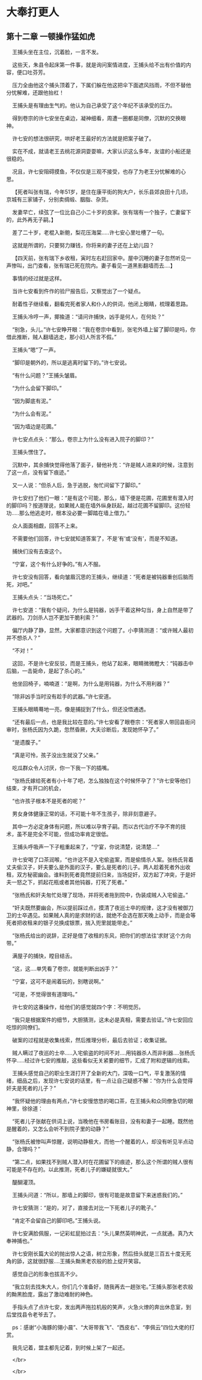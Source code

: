 # 大奉打更人 
 ## 第十二章 一顿操作猛如虎
     王捕头坐在主位，沉着脸，一言不发。

    这些天，朱县令起床第一件事，就是询问案情进度，王捕头给不出有价值的内容，便口吐芬芳。

    压力全由他这个捕头顶着了，下属们躲在他这把伞下面遮风挡雨，不但不替他分忧解难，还跟他抬杠！

    王捕头是有理由生气的。他认为自己承受了这个年纪不该承受的压力。

    得到卷宗的许七安坐在桌边，凝神细看，周遭一圈都是同僚，沉默的交换眼神。

    许七安的想法很研究，哄好老王最好的方法就是把案子破了。

    实在不成，就请老王去桃花源洞耍耍嘛，大家认识这么多年，友谊的小船还是很稳的。

    况且，许七安阻碍摸鱼，不仅仅是三观不接受，也存了为老王分忧解难的心思。

    【死者叫张有瑞，今年51岁，是住在康平街的狗大户，长乐县郊良田十几顷，京城有三家铺子，分别卖绸缎、胭脂、杂货。

    发妻早亡，续弦了一位比自己小二十岁的良家。张有瑞有一个独子，亡妻留下的，此外再无子嗣。】

    差了二十岁，老棍入新鲍，梨花压海棠.....许七安心里吐槽了一句。

    这就是所谓的，只要努力赚钱，你将来的妻子还在上幼儿园？

    【四天前，张有瑞下乡收租，寅时左右赶回家中。屋中沉睡的妻子忽然听见一声惨叫，出门查看，张有瑞已死在院内。妻子看见一道黑影翻墙而去....】

    事情的经过就是这样。

    当许七安看到仵作的验尸报告后，又察觉出了一个疑点。

    耐着性子继续看，翻看完死者家人和仆人的供词，他闭上眼睛，梳理着思路。

    王捕头冷哼一声，揶揄道：“请问许捕快，凶手是何人，在何处？”

    “别急，头儿。”许七安睁开眼：“我在卷宗中看到，张宅外墙上留了脚印是吗，你借此推断，贼人翻墙逃走，那小妇人所言不假。”

    王捕头“嗯”了一声。

    “脚印是朝外的，所以是逃离时留下的。”许七安说。

    “有什么问题？”王捕头皱眉。

    “为什么会留下脚印。”

    “因为脚底有泥。”

    “为什么会有泥。”

    “因为墙边是花圃。”

    许七安点点头：“那么，卷宗上为什么没有进入院子的脚印？”

    王捕头愣住了。

    沉默中，其余捕快觉得他落了面子，替他补充：“许是贼人进来的时候，注意到了这一点，没有留下痕迹。”

    又一人说：“但杀人后，急于逃脱，匆忙间留下了脚印。”

    许七安扫了他们一眼：“是有这个可能，那么，墙下便是花圃，花圃里有潜入时的脚印吗？按道理说，如果贼人能在墙外纵身跃起，越过花圃不留脚印。这份轻功.....那么他逃走时，根本没必要一脚踏在墙上借力。”

    众人面面相觑，回答不上来。

    不需要他们回答，许七安就知道答案了，不是‘有’或‘没有’，而是不知道。

    捕快们没有去查这个。

    “宁宴，这个有什么好争的。”有人不服。

    许七安没有回答，看向皱眉沉思的王捕头，继续道：“死者是被钝器重创后脑而死，对吧。”

    王捕头点头：“当场死亡。”

    许七安道：“我有个疑问，为什么是钝器，凶手干着这种勾当，身上自然是带了武器的。刀剑杀人岂不更加干脆利索？”

    偏厅内静了静，显然，大家都意识到这个问题了。小李猜测道：“或许贼人最初并不想杀人？”

    “不对！”

    这回，不是许七安反驳，而是王捕头，他站了起来，眼睛微微瞪大：“钝器击中后脑，一击毙命，是起了杀心的。”

    他坐回椅子，喃喃道：“是啊，为什么是用钝器，为什么不用利器？”

    “除非凶手当时没有趁手的武器。”许七安道。

    王捕头眼睛蓦地一亮，像是捕捉到了什么，但还没悟通透。

    “还有最后一点，也是我比较在意的。”许七安看了眼卷宗：“死者家人带回县衙问审时，张杨氏因为久跪，忽然昏厥，大夫诊断后，发现她怀孕了。”

    “是遗腹子。”

    “真是可怜，孩子没出生就没了父亲。”

    吃瓜群众令人讨厌，你一下我一下的插嘴。

    “张杨氏嫁给死者有小十年了吧，怎么独独在这个时候怀孕了？”许七安等他们结束，才有开口的机会，

    “也许孩子根本不是死者的呢？”

    男女身体健康正常的话，不可能十年不生孩子，除非刻意避子。

    其中一方必定身体有问题，所以难以孕育子嗣。而以古代治疗不孕不育的技术，虽不是完全不可能，但成功率肯定很低。

    王捕头呼吸声一下子粗重起来了，“宁宴，你说清楚，说清楚....”

    许七安喝了口茶润喉，“也许这不是入宅偷盗案，而是偷情杀人案。张杨氏背着丈夫偷汉子，奸夫要么是外面的汉子，要么是死者的儿子。两人趁着死者外出收租，双方秘密幽会。谁料到死者竟然提前归来，当场捉奸，双方起了冲突，于是奸夫一怒之下，抓起花瓶或者其他钝器，打死了死者。”

    “张杨氏和奸夫匆忙处理了现场，并将死者拖到院中，伪装成贼人入宅偷盗。”

    “奸夫既然要幽会，所以提前踩过点，摸清了夜巡士卒的规律，这才没有被御刀卫的士卒遇见。如果贼人真的是求财的话，就绝不会选在那天晚上动手，而是会等死者把收租来的银子兑换成银票，揣入兜里就能带走。”

    “张杨氏给出的说辞，正好是借了收租的东风，把你们的想法往‘求财’这个方向带。”

    满屋子的捕快，瞠目结舌。

    “这，这....单凭看了卷宗，就能判断出凶手？”

    “宁宴，这可不是闹着玩的，别瞎说啊。”

    “可是，不觉得很有道理吗。”

    许七安的这番操作，给他们的感觉就四个字：不明觉厉。

    “我只是根据案件的细节，大胆猜测，这未必是真相，需要去验证。”许七安回应吃惊的同僚们。

    破案的过程就是收集线索，然后推理分析，最后去验证；收集证据。

    贼人瞒过了夜巡的士卒.....入宅偷盗的时间不对....用钝器杀人而非利器....张杨氏怀孕.....经过许七安的推敲，这些看似无关紧要的细节，汇成了附和逻辑的线索。

    王捕头感觉自己的职业生涯打开了全新的大门，深吸一口气，平复激荡的情绪，细品之后，发现许七安说的话里，有一点让自己疑惑不解：“你为什么会觉得奸夫是死者的儿子？”

    “我怀疑他的理由有两点，”许七安慢悠悠的喝口茶，在王捕头和众同僚急切的眼神里，徐徐道：

    “死者儿子张献在供词上说，当晚他在书房看账目，没有和妻子一起睡。既然他是醒着的，又怎么会听不到院子里的动静？”

    “张杨氏被惨叫声惊醒，说明动静极大，而他一个醒着的人，却没有听见半点动静，合理吗？”

    “第二点，如果找不到贼人潜入时在花圃留下的痕迹，那么这个所谓的贼人很有可能是不存在的。以此推测，死者儿子的嫌疑就很大。”

    醍醐灌顶。

    王捕头问道：“所以，那墙上的脚印，很有可能是故意留下来迷惑我们的。”

    许七安猜测：“是的，对了，直接去对比一下死者儿子的靴子。”

    “肯定不会留自己的脚印吧。”王捕头说。

    许七安满脸佩服，一记彩虹屁拍过去：“头儿果然英明神武，一点就通。真乃大奉神捕也。”

    许七安刚长篇大论的抛出惊人之语，树立形象，然后扭头就是三百五十度无死角的舔，这就很舒服....王捕头黝黑老农般的脸上绽开笑容。

    感觉自己的形象也拔高不少。

    “我立刻去找朱大人，你们几个准备好，随我再去一趟张宅。”王捕头那张老农般的黝黑脸庞，露出了激动难耐的神色。

    手指头点了点许七安，发出两声拖拉机般的笑声，火急火燎的奔出休息室，到后堂找县令老爷去了。

    ps：感谢“小海豚的翎小晨”、“大哥带我飞”、“西皮右”、“李佩云”四位大佬的打赏。

    我先记着，盟主都先记着，到时候上架了一起还。

    &lt;/br&gt;

    &lt;/br&gt;